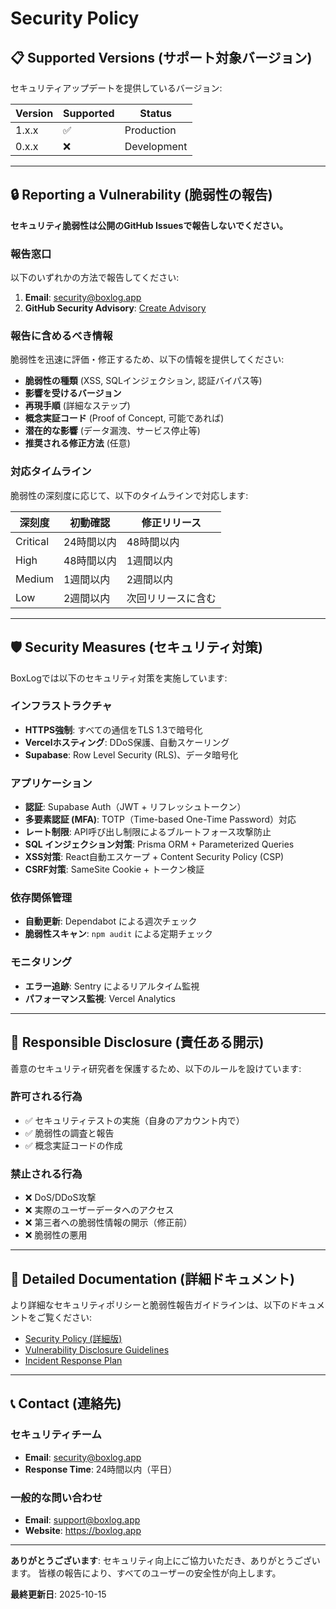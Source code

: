 # Security Policy

## 📋 Supported Versions (サポート対象バージョン)

セキュリティアップデートを提供しているバージョン:

| Version | Supported          | Status      |
| ------- | ------------------ | ----------- |
| 1.x.x   | :white_check_mark: | Production  |
| 0.x.x   | :x:                | Development |

---

## 🔒 Reporting a Vulnerability (脆弱性の報告)

**セキュリティ脆弱性は公開のGitHub Issuesで報告しないでください。**

### 報告窓口

以下のいずれかの方法で報告してください:

1. **Email**: security@boxlog.app
2. **GitHub Security Advisory**: [Create Advisory](https://github.com/yourusername/boxlog-app/security/advisories/new)

### 報告に含めるべき情報

脆弱性を迅速に評価・修正するため、以下の情報を提供してください:

- **脆弱性の種類** (XSS, SQLインジェクション, 認証バイパス等)
- **影響を受けるバージョン**
- **再現手順** (詳細なステップ)
- **概念実証コード** (Proof of Concept, 可能であれば)
- **潜在的な影響** (データ漏洩、サービス停止等)
- **推奨される修正方法** (任意)

### 対応タイムライン

脆弱性の深刻度に応じて、以下のタイムラインで対応します:

| 深刻度   | 初動確認   | 修正リリース       |
| -------- | ---------- | ------------------ |
| Critical | 24時間以内 | 48時間以内         |
| High     | 48時間以内 | 1週間以内          |
| Medium   | 1週間以内  | 2週間以内          |
| Low      | 2週間以内  | 次回リリースに含む |

---

## 🛡️ Security Measures (セキュリティ対策)

BoxLogでは以下のセキュリティ対策を実施しています:

### インフラストラクチャ

- **HTTPS強制**: すべての通信をTLS 1.3で暗号化
- **Vercelホスティング**: DDoS保護、自動スケーリング
- **Supabase**: Row Level Security (RLS)、データ暗号化

### アプリケーション

- **認証**: Supabase Auth（JWT + リフレッシュトークン）
- **多要素認証 (MFA)**: TOTP（Time-based One-Time Password）対応
- **レート制限**: API呼び出し制限によるブルートフォース攻撃防止
- **SQL インジェクション対策**: Prisma ORM + Parameterized Queries
- **XSS対策**: React自動エスケープ + Content Security Policy (CSP)
- **CSRF対策**: SameSite Cookie + トークン検証

### 依存関係管理

- **自動更新**: Dependabot による週次チェック
- **脆弱性スキャン**: `npm audit` による定期チェック

### モニタリング

- **エラー追跡**: Sentry によるリアルタイム監視
- **パフォーマンス監視**: Vercel Analytics

---

## 🔐 Responsible Disclosure (責任ある開示)

善意のセキュリティ研究者を保護するため、以下のルールを設けています:

### 許可される行為

- ✅ セキュリティテストの実施（自身のアカウント内で）
- ✅ 脆弱性の調査と報告
- ✅ 概念実証コードの作成

### 禁止される行為

- ❌ DoS/DDoS攻撃
- ❌ 実際のユーザーデータへのアクセス
- ❌ 第三者への脆弱性情報の開示（修正前）
- ❌ 脆弱性の悪用

---

## 📖 Detailed Documentation (詳細ドキュメント)

より詳細なセキュリティポリシーと脆弱性報告ガイドラインは、以下のドキュメントをご覧ください:

- [Security Policy (詳細版)](./docs/legal/SECURITY.md)
- [Vulnerability Disclosure Guidelines](./docs/legal/VULNERABILITY_DISCLOSURE.md)
- [Incident Response Plan](./docs/legal/INCIDENT_RESPONSE.md)

---

## 📞 Contact (連絡先)

### セキュリティチーム

- **Email**: security@boxlog.app
- **Response Time**: 24時間以内（平日）

### 一般的な問い合わせ

- **Email**: support@boxlog.app
- **Website**: https://boxlog.app

---

**ありがとうございます**: セキュリティ向上にご協力いただき、ありがとうございます。
皆様の報告により、すべてのユーザーの安全性が向上します。

**最終更新日**: 2025-10-15
